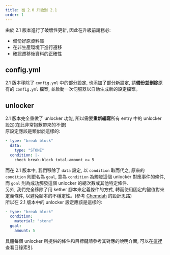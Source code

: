 ```yaml
---
title: 從 2.0 升級到 2.1
order: 1
---
```


由於 2.1 版本進行了破壞性更新, 因此在升級前請務必:  
- 備份好原資料庫
- 在非生產環境下進行遷移
- 確認遷移後資料的正確性

## config.yml
2.1 版本移除了 `config.yml` 中的部分設定, 也添加了部分新設定, 請**備份並刪除**原有的 `config.yml` 檔案, 並啟動一次伺服器以自動生成新的設定檔案。

## unlocker
2.1 版本完全重做了 unlocker 功能, 所以需要**重新編寫**所有 entry 中的 unlocker 設定(在此非常抱歉帶來的不便)  
原設定應該是類似於這樣的:  
```yaml
- type: "break block"
  data:
    type: "STONE"
  condition: |-
    check break-block total-amount >= 5
```
而在 2.1 版本中, 我們移除了 `data` 設定, 以 `condition` 取而代之, 原來的 `condition` 則更名為 `goal`, 意為 `condition` 為觸發這個 unlocker 對應事件的條件, 而 `goal` 則為成功觸發這個 unlocker 的總次數或其他特定條件.  
另外, 我們完全移除了用 kether 腳本來定義條件的方式, 轉而使用固定的鍵值對來定義條件, 以避免腳本的不穩定性。(參考 [Chemdah](../../../partner/Chemdah/README.md) 的設計思路)  
所以在 2.1 版本中的 unlocker 設定應該是這樣的:
```yaml
- type: "break block"
  condition:
    material: "stone"
  goal:
    amount: 5
```
具體每個 unlocker 所提供的條件和目標鍵請參考其對應的說明介面, 可以在[這裡](../unlocker/README.md)查看目錄索引.